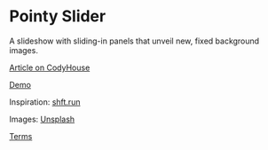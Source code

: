 Pointy Slider
=========

A slideshow with sliding-in panels that unveil new, fixed background images.

[Article on CodyHouse](http://codyhouse.co/gem/pointy-slider/)

[Demo](https://codyhouse.co/demo/pointy-slider/index.html)

Inspiration: [shft.run](http://shft.run/)

Images: [Unsplash](https://unsplash.com/)
 
[Terms](http://codyhouse.co/terms/)
